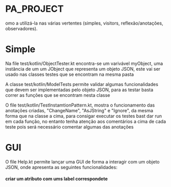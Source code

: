 # PA_PROJECT
omo a utilizá-la nas várias vertentes (simples, visitors, reflexão/anotações, observadores).

# Simple
Na file test/kotlin/ObjectTester.kt encontra-se um varivável myObject, uma instância de um um JObject que representa um objeto JSON, este vai ser usado nas classes testes que se encontram na mesma pasta

A classe test/kotlin/ModelTests permite validar algumas funcionalidades que devem ser implementadas pelo objeto JSON, para as testar basta correr as funções que se encontram nesta classe

O file  test/kotlin/TestInstamtionPattern.kt, mostra o funcionamento das anotações criadas, "ChangeName", "AsJString" e "Ignore", da mesma forma que na classe a cima, para consigar executar os testes bast dar run em cada função, no entanto tenha atenção aos comentários a cima de cada teste pois será necessário comentar algumas das anotações 

# GUI
O file Help.kt permite lançar uma GUI de forma a interagir com um objeto JSON, onde apresenta as seguintes funcionalidades:
#### criar um atributo com ums label correspondete
### 
